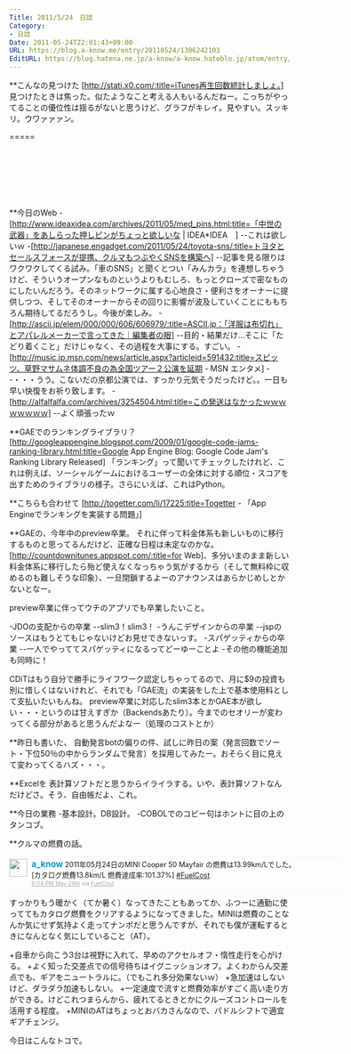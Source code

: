 ```yaml
---
Title: 2011/5/24　日誌
Category:
- 日誌
Date: 2011-05-24T22:01:43+09:00
URL: https://blog.a-know.me/entry/20110524/1306242103
EditURL: https://blog.hatena.ne.jp/a-know/a-know.hateblo.jp/atom/entry/12921228815727979702
---
```


**こんなの見つけた
[http://stati.x0.com/:title=iTunes再生回数統計しましょ。]
見つけたときは焦った。似たようなこと考える人もいるんだねー。こっちがやってることの優位性は揺るがないと思うけど、グラフがキレイ。見やすい。スッキリ。ウワァァァン。

=====

<script async src="//pagead2.googlesyndication.com/pagead/js/adsbygoogle.js"></script>
<!-- article-top -->
<ins class="adsbygoogle"
     style="display:inline-block;width:728px;height:90px"
     data-ad-client="ca-pub-3463034538369189"
     data-ad-slot="8367620130"></ins>
<script>
(adsbygoogle = window.adsbygoogle || []).push({});
</script>


**今日のWeb
-[http://www.ideaxidea.com/archives/2011/05/med_pins.html:title=「中世の武器」をあしらった押しピンがちょっと欲しいな  | IDEA*IDEA　]
--これは欲しいｗ
-[http://japanese.engadget.com/2011/05/24/toyota-sns/:title=トヨタとセールスフォースが提携、クルマもつぶやくSNSを構築へ]
--記事を見る限りはワクワクしてくる試み。「車のSNS」と聞くとつい「みんカラ」を連想しちゃうけど、そういうオープンなものというよりもむしろ、もっとクローズで密なものにしたいんだろう。そのネットワークに属する心地良さ・便利さをオーナーに提供しつつ、そしてそのオーナーからその回りに影響が波及していくことにももちろん期待してるだろうし。今後が楽しみ。
-[http://ascii.jp/elem/000/000/606/606979/:title=ASCII.jp：「洋服は布切れ」とアパレルメーカーで言ってきた｜編集者の眼]
--目的・結果だけ…そこに「たどり着くこと」だけじゃなく、その過程を大事にする。すごい。
-[http://music.jp.msn.com/news/article.aspx?articleid=591432:title=スピッツ、草野マサムネ体調不良の為全国ツアー２公演を延期  - MSN エンタメ]
--・・・うう。こないだの京都公演では、すっかり元気そうだったけど。。一日も早い快復をお祈り致します。
-[http://alfalfalfa.com/archives/3254504.html:title=この発送はなかったｗｗｗｗｗｗｗｗ]
--よく頑張ったｗ


**GAEでのランキングライブラリ？
[http://googleappengine.blogspot.com/2009/01/google-code-jams-ranking-library.html:title=Google App Engine Blog: Google Code Jam's Ranking Library Released]
「ランキング」って聞いてチェックしたけれど、これは例えば、ソーシャルゲームにおけるユーザーの全体に対する順位・スコアを出すためのライブラリの様子。さらにいえば、これはPython。


**こちらも合わせて
[http://togetter.com/li/17225:title=Togetter - 「App Engineでランキングを実装する問題」]


**GAEの、今年中のpreview卒業。
それに伴って料金体系も新しいものに移行するものと思ってるんだけど、正確な日程は未定なのかな。[http://countdownitunes.appspot.com/:title=for Web]、多分いまのまま新しい料金体系に移行したら殆ど使えなくなっちゃう気がするから（そして無料枠に収めるのも難しそうな印象）、一旦閉鎖するよーのアナウンスはあらかじめしとかないとなー。

preview卒業に伴ってウチのアプリでも卒業したいこと。

-JDOの支配からの卒業
--slim3！slim3！
-うんこデザインからの卒業
--jspのソースはもうとてもじゃないけどお見せできないっす。
-スパゲッティからの卒業
--一人でやっててスパゲッティになるってどーゆーことよ
-その他の機能追加も同時に！

CDiTはもう自分で勝手にライフワーク認定しちゃってるので、月に$9の投資も別に惜しくはないけれど、それでも「GAE流」の実装をした上で基本使用料として支払いたいもんね。
preview卒業に対応したslim3本とかGAE本が欲しい・・・というのは甘えすぎか（Backendsあたり）。今までのセオリーが変わってくる部分があると思うんだよなー（処理のコストとか）


**昨日も書いた、
自動発言botの偏りの件、試しに昨日の案（発言回数でソート・下位50％の中からランダムで発言）を採用してみたー。おそらく目に見えて変わってくるハズ・・・。


**Excelを
表計算ソフトだと思うからイライラする。いや、表計算ソフトなんだけどさ。そう、自由帳だよ、これ。


**今日の業務
-基本設計。DB設計。
-COBOLでのコピー句はホントに目の上のタンコブ。


**クルマの燃費の話。
<div align="center">
<ol id="div_table_01" class="matome row2" style="width:600px;text-align:left;border-bottom:1px solid #f5f5f5;list-style-type: none; padding-left: 0px;">
<li class="matome-tweet" style="border-top:1px solid #f5f5f5;min-height:34px;padding:3px 0px;clear:both;">
<div class="matome-icon" style="float:left;margin-right:8px;">
<a href="http://twitter.com/a_know"><img src="http://usericons.relucks.org/twitter/a_know" height="32" width="32" style="vertical-align:text-top;border-style:none;"></a>
</div>
<span class="matome-status-body" style="display:block;width:560px;overflow:hidden;margin-left:40px;">
<div class="matome-status-content" style="font-size:0.9em;"><div class="entry-content">
<strong><a href="http://twitter.com/a_know" class="screen-name" style="font-size:1.2em;color:#0099cc;text-decoration: none;">a_know</a></strong> 2011年05月24日のMINI Cooper 50 Mayfair の燃費は13.99km/Lでした。<br>[カタログ燃費13.8km/L 燃費達成率:101.37%] <a href="http://twitter.com/#search?q=%23FuelCost" target="_blank">#FuelCost</a>
</div></div>
<div class="matome-status-data" style="font-size:x-small;">
<div class="matome-published timestamp" style="line-height:120%;">
<a class="matome-entry-date" href="http://twitter.com/a_know/status/72951120414257153" style="color:#a9a9a9;">6:04 PM May 24th</a> <span class="matome-source" style="color:#a9a9a9;">via <a href="http://smart-apps.jp/fuelcost/" style="color:#a9a9a9;" rel="nofollow">FuelCost</a></span>
</div></div></span></li>
</ol></div>
すっかりもう暖かく（てか暑く）なってきたこともあってか、ふつーに通勤に使っててもカタログ燃費をクリアするようになってきました。MINIは燃費のことなんか気にせず気持よく走ってナンボだと思うんですが、それでも僕が運転するときになんとなく気にしていること（AT）。


+自車から向こう3台は視野に入れて、早めのアクセルオフ・惰性走行を心がける。
+よく知った交差点での信号待ちはイグニッションオフ。よくわからん交差点でも、ギアをニュートラルに。（でもこれ多分効果ないｗ）
+急加速はしないけど、ダラダラ加速もしない。
+一定速度で流すと燃費効率がすごく高い走り方ができる。けどこれつまらんから、疲れてるときとかにクルーズコントロールを活用する程度。
+MINIのATはちょっとおバカさんなので、パドルシフトで適宜ギアチェンジ。


今日はこんなトコで。


<script async src="//pagead2.googlesyndication.com/pagead/js/adsbygoogle.js"></script>
<!-- article-bottom2 -->
<ins class="adsbygoogle"
     style="display:inline-block;width:300px;height:250px"
     data-ad-client="ca-pub-3463034538369189"
     data-ad-slot="5274552934"></ins>
<script>
(adsbygoogle = window.adsbygoogle || []).push({});
</script>
